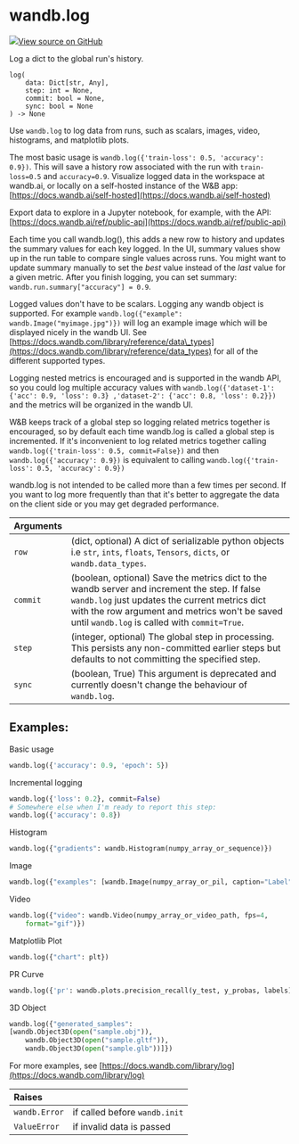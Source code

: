 # wandb.log

[![](https://www.tensorflow.org/images/GitHub-Mark-32px.png)View source on GitHub](https://www.github.com/wandb/client/tree/c129c32964aca6a8509d98a0cc3c9bc46f2d8a4c/wandb/sdk/wandb_run.py#L893-L1057)

Log a dict to the global run's history.

```text
log(
    data: Dict[str, Any],
    step: int = None,
    commit: bool = None,
    sync: bool = None
) -> None
```

Use `wandb.log` to log data from runs, such as scalars, images, video, histograms, and matplotlib plots.

The most basic usage is `wandb.log({'train-loss': 0.5, 'accuracy': 0.9})`. This will save a history row associated with the run with `train-loss=0.5` and `accuracy=0.9`. Visualize logged data in the workspace at wandb.ai, or locally on a self-hosted instance of the W&B app: [https://docs.wandb.ai/self-hosted](https://docs.wandb.ai/self-hosted)

Export data to explore in a Jupyter notebook, for example, with the API: [https://docs.wandb.ai/ref/public-api](https://docs.wandb.ai/ref/public-api)

Each time you call wandb.log\(\), this adds a new row to history and updates the summary values for each key logged. In the UI, summary values show up in the run table to compare single values across runs. You might want to update summary manually to set the _best_ value instead of the _last_ value for a given metric. After you finish logging, you can set summary: `wandb.run.summary["accuracy"] = 0.9`.

Logged values don't have to be scalars. Logging any wandb object is supported. For example `wandb.log({"example": wandb.Image("myimage.jpg")})` will log an example image which will be displayed nicely in the wandb UI. See [https://docs.wandb.com/library/reference/data\_types](https://docs.wandb.com/library/reference/data_types) for all of the different supported types.

Logging nested metrics is encouraged and is supported in the wandb API, so you could log multiple accuracy values with `wandb.log({'dataset-1': {'acc': 0.9, 'loss': 0.3} ,'dataset-2': {'acc': 0.8, 'loss': 0.2}})` and the metrics will be organized in the wandb UI.

W&B keeps track of a global step so logging related metrics together is encouraged, so by default each time wandb.log is called a global step is incremented. If it's inconvenient to log related metrics together calling `wandb.log({'train-loss': 0.5, commit=False})` and then `wandb.log({'accuracy': 0.9})` is equivalent to calling `wandb.log({'train-loss': 0.5, 'accuracy': 0.9})`

wandb.log is not intended to be called more than a few times per second. If you want to log more frequently than that it's better to aggregate the data on the client side or you may get degraded performance.

| Arguments |  |
| :--- | :--- |
|  `row` |  \(dict, optional\) A dict of serializable python objects i.e `str`, `ints`, `floats`, `Tensors`, `dicts`, or `wandb.data_types`. |
|  `commit` |  \(boolean, optional\) Save the metrics dict to the wandb server and increment the step. If false `wandb.log` just updates the current metrics dict with the row argument and metrics won't be saved until `wandb.log` is called with `commit=True`. |
|  `step` |  \(integer, optional\) The global step in processing. This persists any non-committed earlier steps but defaults to not committing the specified step. |
|  `sync` |  \(boolean, True\) This argument is deprecated and currently doesn't change the behaviour of `wandb.log`. |

## Examples:

Basic usage

```python
wandb.log({'accuracy': 0.9, 'epoch': 5})
```

Incremental logging

```python
wandb.log({'loss': 0.2}, commit=False)
# Somewhere else when I'm ready to report this step:
wandb.log({'accuracy': 0.8})
```

Histogram

```python
wandb.log({"gradients": wandb.Histogram(numpy_array_or_sequence)})
```

Image

```python
wandb.log({"examples": [wandb.Image(numpy_array_or_pil, caption="Label")]})
```

Video

```python
wandb.log({"video": wandb.Video(numpy_array_or_video_path, fps=4,
    format="gif")})
```

Matplotlib Plot

```python
wandb.log({"chart": plt})
```

PR Curve

```python
wandb.log({'pr': wandb.plots.precision_recall(y_test, y_probas, labels)})
```

3D Object

```python
wandb.log({"generated_samples":
[wandb.Object3D(open("sample.obj")),
    wandb.Object3D(open("sample.gltf")),
    wandb.Object3D(open("sample.glb"))]})
```

For more examples, see [https://docs.wandb.com/library/log](https://docs.wandb.com/library/log)

| Raises |  |
| :--- | :--- |
|  `wandb.Error` |  if called before `wandb.init` |
|  `ValueError` |  if invalid data is passed |

